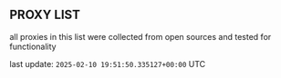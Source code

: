 ## PROXY LIST

all proxies in this list were collected from open sources and tested for functionality

last update: `2025-02-10 19:51:50.335127+00:00` UTC